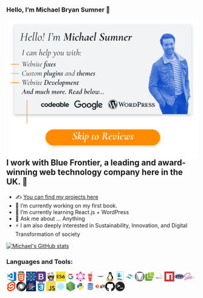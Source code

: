 ### Hello, I’m Michael Bryan Sumner 👋

 [<img align="right" alt="GIF" src="https://raw.githubusercontent.com/michael-sumner/michael-sumner/main/hello.png" width="500" height="364" />][reviews]


## I work with Blue Frontier, a leading and award-winning web technology company here in the UK. 💙
- ✍ [You can find my projects here][reviews]
- 🔭 I’m currently working on my first book.
- 🌱 I’m currently learning React.js + WordPress
- 💬 Ask me about ... Anything
- ⚡ I am also deeply interested in Sustainability, Innovation, and Digital Transformation of society

[![Michael's GitHub stats](https://github-readme-stats.vercel.app/api/top-langs/?username=michael-sumner&layout=compact&theme=dark&count_private=true)]()

### Languages and Tools:

[<img align="left" alt="Visual Studio Code" width="26px" src="https://raw.githubusercontent.com/github/explore/80688e429a7d4ef2fca1e82350fe8e3517d3494d/topics/visual-studio-code/visual-studio-code.png" />][twitter]
[<img align="left" alt="HTML5" width="26px" src="https://raw.githubusercontent.com/github/explore/80688e429a7d4ef2fca1e82350fe8e3517d3494d/topics/html/html.png" />][twitter]
[<img align="left" alt="Blockchain" width="26px" src="https://raw.githubusercontent.com/github/explore/main/topics/blockchain/blockchain.png" />][twitter]
[<img align="left" alt="Bootstrap CSS" width="26px" src="https://raw.githubusercontent.com/github/explore/main/topics/bootstrap/bootstrap.png" />][twitter]
[<img align="left" alt="Composer" width="26px" src="https://raw.githubusercontent.com/github/explore/main/topics/composer/composer.png" />][twitter]
[<img align="left" alt="ES6" width="26px" src="https://github.com/github/explore/blob/main/topics/es6/es6.png?raw=true" />][twitter]
[<img align="left" alt="Anything Google" width="26px" src="https://github.com/github/explore/blob/main/topics/google/google.png?raw=true" />][twitter]
[<img align="left" alt="GraphQL" width="26px" src="https://github.com/github/explore/blob/main/topics/graphql/graphql.png?raw=true" />][twitter]
[<img align="left" alt="Gulp.js" width="26px" src="https://github.com/github/explore/blob/main/topics/gulp/gulp.png?raw=true" />][twitter]
[<img align="left" alt="jQuery" width="26px" src="https://github.com/github/explore/blob/main/topics/jquery/jquery.png?raw=true" />][twitter]
[<img align="left" alt="Linux" width="26px" src="https://github.com/github/explore/blob/main/topics/linux/linux.png?raw=true" />][twitter]
[<img align="left" alt="Mac OS" width="26px" src="https://github.com/github/explore/blob/main/topics/macos/macos.png?raw=true" />][twitter]
[<img align="left" alt="Tailwind" width="26px" src="https://github.com/github/explore/blob/main/topics/tailwind/tailwind.png?raw=true" />][twitter]
[<img align="left" alt="Material Design" width="26px" src="https://github.com/github/explore/blob/main/topics/material-design/material-design.png?raw=true" />][twitter]
[<img align="left" alt="Microformats" width="26px" src="https://github.com/github/explore/blob/main/topics/microformats/microformats.png?raw=true" />][twitter]
[<img align="left" alt="MySQL" width="26px" src="https://github.com/github/explore/blob/main/topics/mysql/mysql.png?raw=true" />][twitter]
[<img align="left" alt="NPM" width="26px" src="https://github.com/github/explore/blob/main/topics/npm/npm.png?raw=true" />][twitter]
[<img align="left" alt="PHP" width="26px" src="https://github.com/github/explore/blob/main/topics/php/php.png?raw=true" />][twitter]
[<img align="left" alt="Sass" width="26px" src="https://github.com/github/explore/blob/main/topics/sass/sass.png?raw=true" />][twitter]
[<img align="left" alt="Svelt" width="26px" src="https://github.com/github/explore/blob/main/topics/svelte/svelte.png?raw=true" />][twitter]
[<img align="left" alt="JSON" width="26px" src="https://github.com/github/explore/blob/main/topics/json/json.png?raw=true" />][twitter]
[<img align="left" alt="Hacktoberfest" width="26px" src="https://github.com/github/explore/blob/main/topics/hacktoberfest/hacktoberfest.png?raw=true" />][twitter]
[<img align="left" alt="CSS3" width="26px" src="https://raw.githubusercontent.com/github/explore/80688e429a7d4ef2fca1e82350fe8e3517d3494d/topics/css/css.png" />][twitter]
[<img align="left" alt="JavaScript" width="26px" src="https://raw.githubusercontent.com/github/explore/80688e429a7d4ef2fca1e82350fe8e3517d3494d/topics/javascript/javascript.png" />][twitter]
[<img align="left" alt="React" width="26px" src="https://raw.githubusercontent.com/github/explore/80688e429a7d4ef2fca1e82350fe8e3517d3494d/topics/react/react.png" />][twitter]
[<img align="left" alt="Node.js" width="26px" src="https://raw.githubusercontent.com/github/explore/80688e429a7d4ef2fca1e82350fe8e3517d3494d/topics/nodejs/nodejs.png" />][twitter]
[<img align="left" alt="python" width="26px" src="https://raw.githubusercontent.com/github/explore/80688e429a7d4ef2fca1e82350fe8e3517d3494d/topics/python/python.png" />][twitter]
[<img align="left" alt="SQL" width="26px" src="https://raw.githubusercontent.com/github/explore/80688e429a7d4ef2fca1e82350fe8e3517d3494d/topics/sql/sql.png" />][twitter]
[<img align="left" alt="Git" width="26px" src="https://raw.githubusercontent.com/github/explore/80688e429a7d4ef2fca1e82350fe8e3517d3494d/topics/git/git.png" />][twitter]
[<img align="left" alt="GitHub" width="26px" src="https://raw.githubusercontent.com/github/explore/78df643247d429f6cc873026c0622819ad797942/topics/github/github.png" />][twitter]
[<img align="left" alt="Terminal" width="26px" src="https://raw.githubusercontent.com/github/explore/80688e429a7d4ef2fca1e82350fe8e3517d3494d/topics/terminal/terminal.png" />][twitter]

<br />
<br />

[website]: https://www.sumner.co.uk/
[twitter]: https://twitter.com/MichaelBSumner
[linkedin]: https://www.linkedin.com/in/michael-bryan-sumner/
[reviews]: https://smnr.co/portfolio
